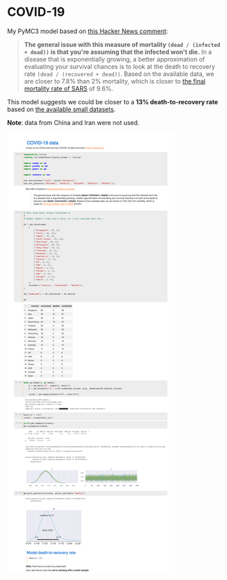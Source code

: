 # COVID-19

My PyMC3 model based on [this Hacker News comment][hn]:

> __The general issue with this measure of mortality `(dead / (infected + dead))` is
> that you're assuming that the infected won't die.__ In a disease that is exponentially
> growing, a better approximation of evaluating your survival chances is to look at the
> death to recovery rate `(dead / (recovered + dead))`. Based on the available data,
> we are closer to 7.8% than 2% mortality, which is closer to [the final mortality rate of SARS][wiki]
> of 9.6%.

This model suggests we could be closer to a __13% death-to-recovery rate__ based on
[the available small datasets][outbreak].

__Note__: data from China and Iran were not used.

[hn]: https://news.ycombinator.com/item?id=22433359

[wiki]: https://en.wikipedia.org/wiki/Severe_acute_respiratory_syndrome

[outbreak]: https://outbreak.cc

![PyMC3 Output: 13% mortality rate](output.png)
